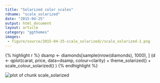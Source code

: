 ```yaml
---
title: "Solarized color scales"
rdname: "scale_solarized"
date: "2015-04-25"
output: html_document
layout: article
category: "ggthemes"
images:
 - figure/source/2015-04-25-scale_solarized//scale_solarized-1.png
---
```





{% highlight r %}
dsamp <- diamonds[sample(nrow(diamonds), 1000), ]
(d <- qplot(carat, price, data=dsamp, colour=clarity)
               + theme_solarized()
               + scale_colour_solarized() )
{% endhighlight %}

![plot of chunk scale_solarized](/allYourFigureAreBelongToUs/figure/source/2015-04-25-scale_solarized/scale_solarized-1.png) 